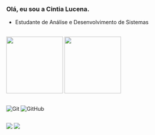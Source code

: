 ### Olá, eu sou a Cintia Lucena.

- Estudante de Análise e Desenvolvimento de Sistemas

 ##
 
 <img height="150em" src="https://github-readme-stats.vercel.app/api?username=Cih-gentil&show_icons=true&theme=dracula&include_all_commits=true&count_private=true"/>
  <img height="150em" src="https://github-readme-stats.vercel.app/api/top-langs/?username=Cih-gentil&layout=compact&langs_count=7&theme=dracula"/>
 
 ## 
 
 ![Git](https://img.shields.io/badge/Git-F05032?style=for-the-badge&logo=git&logoColor=white)
 ![GitHub](https://img.shields.io/badge/GitHub-181717?style=flat-square&logo=github&link=https://github.com/Cih-gentil)
 
 ##
  
  <a href = "mailto:lcintia934@gmail.com"><img src="https://img.shields.io/badge/-Gmail-%23333?style=for-the-badge&logo=gmail&logoColor=white" target="_blank"></a>
  <a href="https://www.linkedin.com/in/cintiabarbosalucenagentil-45875016a" target="_blank"><img src="https://img.shields.io/badge/-LinkedIn-%230077B5?style=for-the-badge&logo=linkedin&logoColor=white" target="_blank"></a> 


